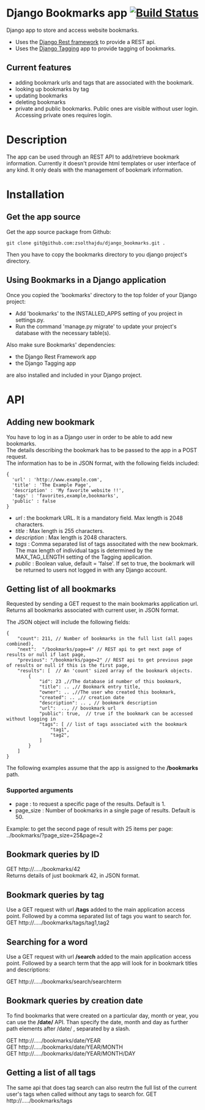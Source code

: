 # Django Bookmarks app [![Build Status](https://travis-ci.org/zsolthajdu/django_bookmarks.svg?branch=master)](https://travis-ci.org/zsolthajdu/django_bookmarks)

Django app to store and access website bookmarks.
* Uses the [Django Rest framework](http://www.django-rest-framework.org) to provide a REST api.
* Uses the [Django Tagging](http://django-tagging.readthedocs.io/en/develop/) app to provide tagging of bookmarks.
  
## Current features
* adding bookmark urls and tags that are associated with the bookmark.
* looking up bookmarks by tag
* updating bookmarks
* deleting bookmarks
* private and public bookmarks. Public ones are visible without user login. Accessing private ones requires login.


# Description
The app can be used through an REST API to add/retrieve bookmark information.
Currently it doesn't provide html templates or user interface of any kind. It only deals with the management of bookmark information.

# Installation
## Get the app source
Get the app source package from Github:
```
git clone git@github.com:zsolthajdu/django_bookmarks.git .
```
Then you have to copy the bookmarks directory to you django project's directory.

## Using Bookmarks in a Django application
Once you copied the 'bookmarks' directory to the top folder of your Django project:

* Add 'bookmarks' to the INSTALLED_APPS setting of you project in settings.py.
* Run the command 'manage.py migrate' to update your project's database with the necessary table(s).

Also make sure Bookmarks' dependencies:

* the Django Rest Framework app
* the Django Tagging app

are also installed and included in your Django project.


# API
## Adding new bookmark
You have to log in as a Django user in order to be able to add new bookmarks.  
The details describing the bookmark has to be passed to the app in a POST request.  
The information has to be in JSON format, with the following fields included:

```language=javascript
{
  'url' : 'http://www.example.com',
  'title' : 'The Example Page',
  'description' : 'My favorite website !!',
  'tags' : 'favorites,example,bookmarks',
  'public' : false
}
```
  
* _url_ : the bookmark URL. It is a mandatory field. Max length is 2048 characters.
* _title_ : Max length is 255 characters.
* _description_ : Max length is 2048 characters.
* _tags_ : Comma separated list of tags associtated with the new bookmark. The max length of individual tags is determined by the MAX_TAG_LENGTH setting of the Tagging application.
* _public_ : Boolean value, default = 'false'. If set to true, the bookmark will be returned to users not logged in with any Django account.

## Getting list of all bookmarks
Requested by sending a GET request to the main bookmarks application url.  
Returns all bookmarks associated with current user, in JSON format.

The JSON object will include the following fields:
```
{
    "count": 211, // Number of bookmarks in the full list (all pages combined),
    "next":  "/bookmarks/page=4" // REST api to get next page of results or null if last page,
    "previous": "/bookmarks/page=2" // REST api to get previous page of results or null if this is the first page,
    "results": [  // An 'count' sized array of the bookmark objects.
        {
            "id": 23 ,//The database id number of this bookmark,
            "title": .. ,// Bookmark entry title,
            "owner": .. ,//The user who created this bookmark,
            "created": .. ,// creation date
            "description": .. , // bookmark description
            "url":  .., // bovokmark url
            "public": true,  // true if the bookmark can be accessed without logging in
            "tags": [ // list of tags associated with the bookmark
                "tag1",
                "tag2",
            ]
        }
    ]
}
```

The following examples assume that the app is assigned to the __/bookmarks__ path.

### Supported arguments
* page : to request a specific page of the results. Default is 1.
* page_size : Number of bookmarks in a single page of results. Default is 50.

Example: to get the second page of result with 25 items per page:
 ../bookmarks/?page_size=25&page=2

## Bookmark queries by ID
GET http://...../bookmarks/42  
Returns details of just bookmark 42, in JSON format.

## Bookmark queries by tag
Use a GET request with url __/tags__ added to the main application access point. Followed by a comma separated list of tags you want to search for.  
GET http://...../bookmarks/tags/tag1,tag2  

## Searching for a word
Use a GET request with url __/search__ added to the main application access point. Followed by a search term that the app will look for in bookmark titles and descriptions:

GET http://...../bookmarks/search/searchterm


## Bookmark queries by creation date
To find bookmarks that were created on a particular day, month or year, you can use the __/date/__ API.
Than specify the date, month and day as further path elements after /date/ , separated by a slash.

GET http://...../bookmarks/date/YEAR  
GET http://...../bookmarks/date/YEAR/MONTH  
GET http://...../bookmarks/date/YEAR/MONTH/DAY

## Getting a list of all tags
The same api that does tag search can also reutrn the full list of the current user's tags when called without any tags to search for.
GET http://...../bookmarks/tags

